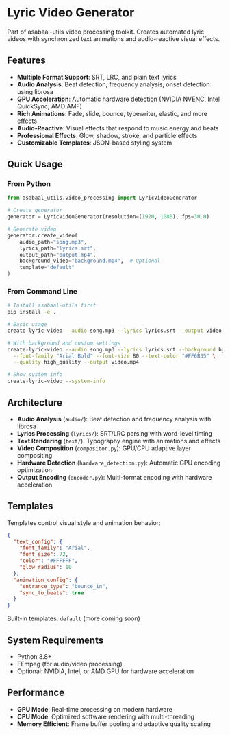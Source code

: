 # Lyric Video Generator

Part of asabaal-utils video processing toolkit. Creates automated lyric videos with synchronized text animations and audio-reactive visual effects.

## Features

- **Multiple Format Support**: SRT, LRC, and plain text lyrics
- **Audio Analysis**: Beat detection, frequency analysis, onset detection using librosa
- **GPU Acceleration**: Automatic hardware detection (NVIDIA NVENC, Intel QuickSync, AMD AMF)
- **Rich Animations**: Fade, slide, bounce, typewriter, elastic, and more effects
- **Audio-Reactive**: Visual effects that respond to music energy and beats
- **Professional Effects**: Glow, shadow, stroke, and particle effects
- **Customizable Templates**: JSON-based styling system

## Quick Usage

### From Python

```python
from asabaal_utils.video_processing import LyricVideoGenerator

# Create generator
generator = LyricVideoGenerator(resolution=(1920, 1080), fps=30.0)

# Generate video
generator.create_video(
    audio_path="song.mp3",
    lyrics_path="lyrics.srt",
    output_path="output.mp4",
    background_video="background.mp4",  # Optional
    template="default"
)
```

### From Command Line

```bash
# Install asabaal-utils first
pip install -e .

# Basic usage
create-lyric-video --audio song.mp3 --lyrics lyrics.srt --output video.mp4

# With background and custom settings
create-lyric-video --audio song.mp3 --lyrics lyrics.srt --background bg.mp4 \
  --font-family "Arial Bold" --font-size 80 --text-color "#FF6B35" \
  --quality high_quality --output video.mp4

# Show system info
create-lyric-video --system-info
```

## Architecture

- **Audio Analysis** (`audio/`): Beat detection and frequency analysis with librosa
- **Lyrics Processing** (`lyrics/`): SRT/LRC parsing with word-level timing
- **Text Rendering** (`text/`): Typography engine with animations and effects  
- **Video Composition** (`compositor.py`): GPU/CPU adaptive layer compositing
- **Hardware Detection** (`hardware_detection.py`): Automatic GPU encoding optimization
- **Output Encoding** (`encoder.py`): Multi-format encoding with hardware acceleration

## Templates

Templates control visual style and animation behavior:

```json
{
  "text_config": {
    "font_family": "Arial",
    "font_size": 72,
    "color": "#FFFFFF",
    "glow_radius": 10
  },
  "animation_config": {
    "entrance_type": "bounce_in", 
    "sync_to_beats": true
  }
}
```

Built-in templates: `default` (more coming soon)

## System Requirements

- Python 3.8+
- FFmpeg (for audio/video processing)
- Optional: NVIDIA, Intel, or AMD GPU for hardware acceleration

## Performance

- **GPU Mode**: Real-time processing on modern hardware
- **CPU Mode**: Optimized software rendering with multi-threading
- **Memory Efficient**: Frame buffer pooling and adaptive quality scaling